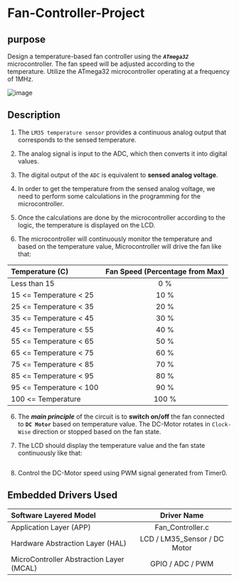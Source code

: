 # Fan-Controller-Project

## purpose
Design a temperature-based fan controller using the ***`ATmega32`*** microcontroller. The fan speed will be adjusted according to the temperature. Utilize the ATmega32 microcontroller operating at a frequency of 1MHz.

![image](https://github.com/mohamed-belall/Fan-Controller-Project/assets/77551534/c434ec25-aa75-4a92-af3f-d0fa7e7da2f6)


## Description

1. The `LM35 temperature sensor` provides a continuous analog output that corresponds to the sensed temperature.
2. The analog signal is input to the ADC, which then converts it into digital values.

3. The digital output of the `ADC` is equivalent to **sensed analog voltage**.

4. In order to get the temperature from the sensed analog voltage, we need to perform some calculations in the programming for the microcontroller.

5. Once the calculations are done by the microcontroller according to the logic, the temperature is displayed on the LCD. 

6. The microcontroller will continuously monitor the temperature and based on the temperature value, 
Microcontroller will drive the fan like that:

| Temperature (C)              |  Fan Speed (Percentage from Max) |
| :---                         |             :---:                |
| Less than 15                 | 0 %                             |
| 15 <= Temperature < 25       | 10 %                            |
| 25 <= Temperature < 35       | 20 %                            |
| 35 <= Temperature < 45       |  30 %                            |
| 45 <= Temperature < 55       |  40 %                           |
| 55 <= Temperature < 65       |  50 %                           |
| 65 <= Temperature < 75       |  60 %                           |
| 75 <= Temperature < 85       |  70 %                           |
| 85 <= Temperature < 95       |  80 %                           |
| 95 <= Temperature < 100       |  90 %                           |
|  100 <= Temperature        |  100 %                           |

6. The ***main principle*** of the circuit is to **switch on/off** the fan connected to **`DC Motor`** based on temperature value. The DC-Motor rotates in `Clock-Wise` direction or stopped based on the fan state.

7. The LCD should display the temperature value and the fan state continuously like 
that:

![]()

8. Control the DC-Motor speed using PWM signal generated from Timer0.

## Embedded Drivers Used

| Software Layered Model       | Driver Name |
| :---                         |     :---:  | 
| Application Layer (APP)               | Fan_Controller.c       | 
| Hardware Abstraction Layer (HAL)     | LCD  / LM35_Sensor / DC Motor | 
| MicroController Abstraction Layer (MCAL)     | GPIO / ADC / PWM       | 


